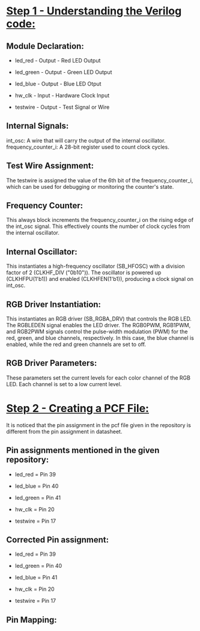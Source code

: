 # <ins> Step 1 - Understanding the Verilog code: <ins>
## Module Declaration:
- led_red - Output - Red LED Output
* led_green - Output - Green LED Output
+ led_blue - Output - Blue LED Otput
- hw_clk - Input - Hardware Clock Input
* testwire - Output - Test Signal or Wire
## Internal Signals:
int_osc: A wire that will carry the output of the internal oscillator.
frequency_counter_i: A 28-bit register used to count clock cycles.
## Test Wire Assignment:
The testwire is assigned the value of the 6th bit of the frequency_counter_i, which can be used for debugging or monitoring the counter's state.
## Frequency Counter:
This always block increments the frequency_counter_i on the rising edge of the int_osc signal. This effectively counts the number of clock cycles from the internal oscillator.
## Internal Oscillator:
This instantiates a high-frequency oscillator (SB_HFOSC) with a division factor of 2 (CLKHF_DIV ("0b10")). The oscillator is powered up (CLKHFPU(1'b1)) and enabled (CLKHFEN(1'b1)), producing a clock signal on int_osc.
## RGB Driver Instantiation:
This instantiates an RGB driver (SB_RGBA_DRV) that controls the RGB LED. The RGBLEDEN signal enables the LED driver. The RGB0PWM, RGB1PWM, and RGB2PWM signals control the pulse-width modulation (PWM) for the red, green, and blue channels, respectively. In this case, the blue channel is enabled, while the red and green channels are set to off.
## RGB Driver Parameters:
These parameters set the current levels for each color channel of the RGB LED. Each channel is set to a low current level.

# <ins> Step 2 - Creating a PCF File: </ins>
It is noticed that the pin assignment in the pcf file given in the repository is different from the pin assignment in datasheet.
## Pin assignments mentioned in the given repository:
- led_red = Pin 39
* led_blue = Pin 40
+ led_green = Pin 41
- hw_clk = Pin 20
* testwire = Pin 17
## Corrected Pin assignment:
- led_red = Pin 39
* led_green = Pin 40
+ led_blue = Pin 41
- hw_clk = Pin 20
* testwire = Pin 17
## Pin Mapping:
